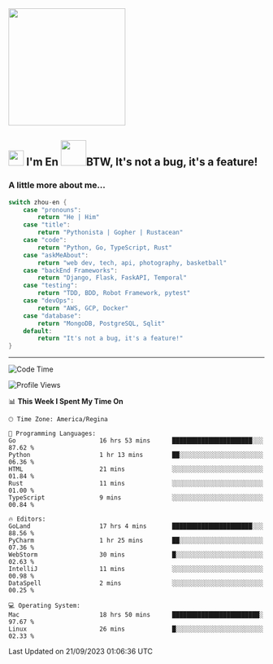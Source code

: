 <img align='center' src="https://media.giphy.com/media/GP1TJJSV4Ys1r64q2A/giphy.gif" width="230">

<h2><img src="https://emojis.slackmojis.com/emojis/images/1531849430/4246/blob-sunglasses.gif?1531849430" width="30"/> I'm En <img src="https://media.giphy.com/media/12oufCB0MyZ1Go/giphy.gif" width="50">BTW, It's not a bug, it's a feature!</h2>


<!-- <img align='right' src="https://media.giphy.com/media/M9gbBd9nbDrOTu1Mqx/giphy.gif" width="230"> -->


### A little more about me... 
<!--
```javascript
const zhou-en = {
    pronouns: "He" | "Him",
    title: "Pythonista" | "Gopher" | "Rustacean",
    code: ["Python", "Go", "Rust", "TypeScript"],
    askMeAbout: ["web dev", "tech", "app dev", "photography"],
    technologies: {
        backEnd: {
            python: ["Django", "Flask", "FaskAPI"],
            go: []
        },
        scraping: ["selenium", "scrapy", "spider"],
        testing: ["Robot Framework"],
        devOps: ["AWS", "Docker", "GCP", "Nginx"],
        databases: ["mongo", "postgresql", "sqlite"],
        misc: ["Firebase", "Heroku"]
    },
    architecture: ["Event Driven Architecture", "Microservices"],
    currentFocus: ["Temporal", "Rust"],
    funFact: "It's not a bug, it's a feature!"
};
```
  -->

```go
switch zhou-en {
    case "pronouns":
        return "He | Him"
    case "title":
        return "Pythonista | Gopher | Rustacean"
    case "code":
        return "Python, Go, TypeScript, Rust"
    case "askMeAbout":
        return "web dev, tech, api, photography, basketball"
    case "backEnd Frameworks":
        return "Django, Flask, FaskAPI, Temporal"
    case "testing":
        return "TDD, BDD, Robot Framework, pytest"
    case "devOps":
        return "AWS, GCP, Docker"
    case "database":
        return "MongoDB, PostgreSQL, Sqlit"
    default:
        return "It's not a bug, it's a feature!"
}
```




---
<!--START_SECTION:waka-->
![Code Time](http://img.shields.io/badge/Code%20Time-953%20hrs%2014%20mins-blue)

![Profile Views](http://img.shields.io/badge/Profile%20Views-0-blue)

📊 **This Week I Spent My Time On** 

```text
🕑︎ Time Zone: America/Regina

💬 Programming Languages: 
Go                       16 hrs 53 mins      ██████████████████████░░░   87.62 % 
Python                   1 hr 13 mins        ██░░░░░░░░░░░░░░░░░░░░░░░   06.36 % 
HTML                     21 mins             ░░░░░░░░░░░░░░░░░░░░░░░░░   01.84 % 
Rust                     11 mins             ░░░░░░░░░░░░░░░░░░░░░░░░░   01.00 % 
TypeScript               9 mins              ░░░░░░░░░░░░░░░░░░░░░░░░░   00.84 % 

🔥 Editors: 
GoLand                   17 hrs 4 mins       ██████████████████████░░░   88.56 % 
PyCharm                  1 hr 25 mins        ██░░░░░░░░░░░░░░░░░░░░░░░   07.36 % 
WebStorm                 30 mins             █░░░░░░░░░░░░░░░░░░░░░░░░   02.63 % 
IntelliJ                 11 mins             ░░░░░░░░░░░░░░░░░░░░░░░░░   00.98 % 
DataSpell                2 mins              ░░░░░░░░░░░░░░░░░░░░░░░░░   00.25 % 

💻 Operating System: 
Mac                      18 hrs 50 mins      ████████████████████████░   97.67 % 
Linux                    26 mins             █░░░░░░░░░░░░░░░░░░░░░░░░   02.33 % 
```


 Last Updated on 21/09/2023 01:06:36 UTC
<!--END_SECTION:waka-->
